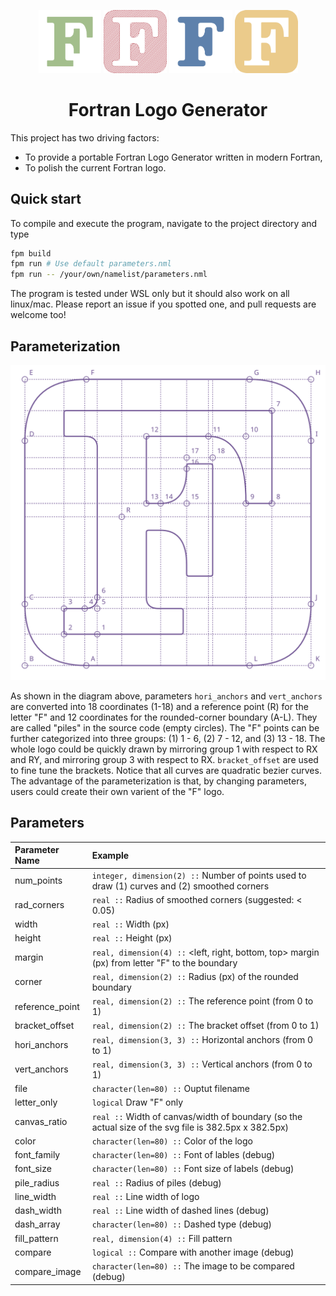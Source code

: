 <p align="center">
  <img src="./data/logo_green_letter.svg" style="width:20%">
  <img src="./data/logo_red_rounded.svg" style="width:20%">
  <img src="./data/logo_blue_chobby.svg" style="width:20%">
  <img src="./data/logo_yellow_regular.svg" style="width:20%">
</p>

<h1 align="center">
  Fortran Logo Generator
</h1>

This project has two driving factors:

* To provide a portable Fortran Logo Generator written in modern Fortran,
* To polish the current Fortran logo.

## Quick start

To compile and execute the program, navigate to the project directory and type
```bash
fpm build
fpm run # Use default parameters.nml
fpm run -- /your/own/namelist/parameters.nml
```
The program is tested under WSL only but it should also work on all linux/mac. Please report an issue if you spotted one, and pull requests are welcome too!

## Parameterization

<p align="center">
  <img src="./data/logo_blueprint.svg">
</p>

As shown in the diagram above, parameters `hori_anchors` and `vert_anchors` are converted into 18 coordinates (1-18) and a reference point (R) for the letter "F" and 12 coordinates for the rounded-corner boundary (A-L). They are called "piles" in the source code (empty circles). The "F" points can be further categorized into three groups: (1) 1 - 6, (2) 7 - 12, and (3) 13 - 18. The whole logo could be quickly drawn by mirroring group 1 with respect to RX and RY, and mirroring group 3 with respect to RX. `bracket_offset` are used to fine tune the brackets. Notice that all curves are quadratic bezier curves. The advantage of the parameterization is that, by changing parameters, users could create their own varient of the "F" logo.

## Parameters

| Parameter Name | Example |
|:-----|:-------|
| num_points | `integer, dimension(2) ::` Number of points used to draw (1) curves and (2) smoothed corners |
| rad_corners | `real ::` Radius of smoothed corners (suggested: < 0.05) |
| width | `real ::` Width (px) |
| height | `real ::` Height (px) |
| margin | `real, dimension(4) ::` <left, right, bottom, top> margin (px) from letter "F" to the boundary|
| corner | `real, dimension(2) ::` Radius (px) of the rounded boundary |
| reference_point | `real, dimension(2) ::` The reference point (from 0 to 1) |
| bracket_offset | `real, dimension(2) ::` The bracket offset (from 0 to 1) |
| hori_anchors | `real, dimension(3, 3) ::` Horizontal anchors (from 0 to 1) |
| vert_anchors | `real, dimension(3, 3) ::` Vertical anchors (from 0 to 1) |
| file | `character(len=80) ::` Ouptut filename |
| letter_only | `logical` Draw "F" only|
| canvas_ratio | `real ::` Width of canvas/width of boundary (so the actual size of the svg file is 382.5px x 382.5px) |
| color | `character(len=80) ::` Color of the logo |
| font_family | `character(len=80) ::` Font of lables (debug) |
| font_size | `character(len=80) ::` Font size of labels (debug) |
| pile_radius | `real ::` Radius of piles (debug) |
| line_width | `real ::` Line width of logo |
| dash_width | `real ::` Line width of dashed lines (debug) |
| dash_array | `character(len=80) ::` Dashed type (debug) |
| fill_pattern | `real, dimension(4) ::` Fill pattern |
| compare | `logical ::` Compare with another image (debug) |
| compare_image | `character(len=80) ::` The image to be compared (debug) |
